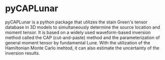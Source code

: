 # pyCAPLunar
pyCAPLunar is a python package that utilizes the stain Green's tensor database in 3D models to simultaneously determine the source location and moment tensor. It is based on a widely used waveform-based inversion method called the CAP (cut-and-paste) method and the parameterization of general moment tensor by fundamental Lune. With the utilization of the Hamiltonian Monte Carlo mehtod, it can also estimate the uncertainty of the inversion results. 

